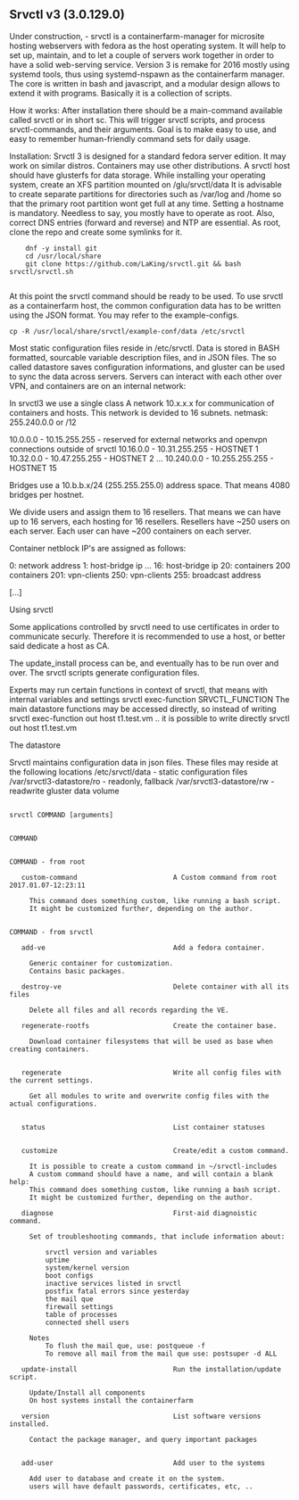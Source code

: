 ## Srvctl v3 (3.0.129.0)
Under construction, - srvctl is a containerfarm-manager for microsite hosting webservers with fedora as the host operating system. It will help to set up, maintain, and to let a couple of servers work together in order to have a solid web-serving service.
Version 3 is remake for 2016 mostly using systemd tools, thus using systemd-nspawn as the containerfarm manager. The core is written in bash and javascript, and a modular design allows to extend it with programs. Basically it is a collection of scripts.

How it works:
After installation there should be a main-command available called srvctl or in short sc. This will trigger srvctl scripts, and process srvctl-commands, and their arguments. Goal is to make easy to use, and easy to remember human-friendly command sets for daily usage.  

Installation:
Srvctl 3 is designed for a standard fedora server edition. It may work on similar distros. Containers may use other distributions. 
A srvctl host should have glusterfs for data storage. While installing your operating system, create an XFS partition mounted on /glu/srvctl/data
It is advisable to create separate partitions for directories such as /var/log and /home so that the primary root partition wont get full at any time.
Setting a hostname is mandatory. Needless to say, you mostly have to operate as root. Also, correct DNS entries (forward and reverse) and NTP are essential.
As root, clone the repo and create some symlinks for it.
```
    dnf -y install git
    cd /usr/local/share
    git clone https://github.com/LaKing/srvctl.git && bash srvctl/srvctl.sh
     
```

At this point the srvctl command should be ready to be used.
To use srvctl as a containerfarm host, the common configuration data has to be written using the JSON format. You may refer to the example-configs.

    cp -R /usr/local/share/srvctl/example-conf/data /etc/srvctl

Most static configuration files reside in /etc/srvctl. Data is stored in BASH formatted, sourcable variable description files, and in JSON files.
The so called datastore saves configuration informations, and gluster can be used to sync the data across servers.
Servers can interact with each other over VPN, and containers are on an internal network:

In srvctl3 we use a single class A network 10.x.x.x for communication of containers and hosts.
This network is devided to 16 subnets. netmask: 255.240.0.0 or /12

10.0.0.0 - 10.15.255.255 - reserved for external networks and openvpn connections outside of srvctl
10.16.0.0 - 10.31.255.255 - HOSTNET 1
10.32.0.0 - 10.47.255.255 - HOSTNET 2
...
10.240.0.0 - 10.255.255.255 - HOSTNET 15

Bridges use a 10.b.b.x/24 (255.255.255.0) address space. That means 4080 bridges per hostnet. 

We divide users and assign them to 16 resellers.
That means we can have up to 16 servers, each hosting for 16 resellers.
Resellers have ~250 users on each server. Each user can have ~200 containers on each server.

Container netblock IP's are assigned as follows:

0: network address
1: host-bridge ip
...
16: host-bridge ip
20: containers
200 containers
201: vpn-clients
250: vpn-clients
255: broadcast address

[...]


Using srvctl

Some applications controlled by srvctl need to use certificates in order to communicate securly. Therefore it is recommended to use a host, or better said dedicate a host as CA.

The update_install process can be, and eventually has to be run over and over. The srvctl scripts generate configuration files.

Experts may run certain functions in context of srvctl, that means with internal variables and settings
    srvctl exec-function SRVCTL_FUNCTION
The main datastore functions may be accessed directly, so instead of writing 
    srvctl exec-function out host t1.test.vm
.. it is possible to write directly
    srvctl out host t1.test.vm

The datastore

Srvctl maintains configuration data in json files. These files may reside at the following locations
/etc/srvctl/data - static configuration files
/var/srvctl3-datastore/ro - readonly, fallback 
/var/srvctl3-datastore/rw - readwrite gluster data volume





```

srvctl COMMAND [arguments]              


COMMAND                                 


COMMAND - from root                     

   custom-command                        A Custom command from root 2017.01.07-12:23:11 
    
     This command does something custom, like running a bash script.
     It might be customized further, depending on the author.
    

COMMAND - from srvctl                   

   add-ve                                Add a fedora container.                        
    
     Generic container for customization.
     Contains basic packages.
    
   destroy-ve                            Delete container with all its files            
    
     Delete all files and all records regarding the VE.
    
   regenerate-rootfs                     Create the container base.                     
    
     Download container filesystems that will be used as base when creating containers.
    
    
   regenerate                            Write all config files with the current settings.
    
     Get all modules to write and overwrite config files with the actual configurations.
    
    
   status                                List container statuses                        
    
    
   customize                             Create/edit a custom command.                  
    
     It is possible to create a custom command in ~/srvctl-includes
     A custom command should have a name, and will contain a blank help:
     This command does something custom, like running a bash script.
     It might be customized further, depending on the author.
    
   diagnose                              First-aid diagnoistic command.                 
    
     Set of troubleshooting commands, that include information about:
    
         srvctl version and variables
         uptime
         system/kernel version
         boot configs
         inactive services listed in srvctl
         postfix fatal errors since yesterday
         the mail que
         firewall settings
         table of processes
         connected shell users
    
     Notes
         To flush the mail que, use: postqueue -f
         To remove all mail from the mail que use: postsuper -d ALL
    
   update-install                        Run the installation/update script.            
    
     Update/Install all components
     On host systems install the containerfarm
    
   version                               List software versions installed.              
    
     Contact the package manager, and query important packages
    
    
   add-user                              Add user to the systems                        
    
     Add user to database and create it on the system.
     users will have default passwords, certificates, etc, ..
    
```
